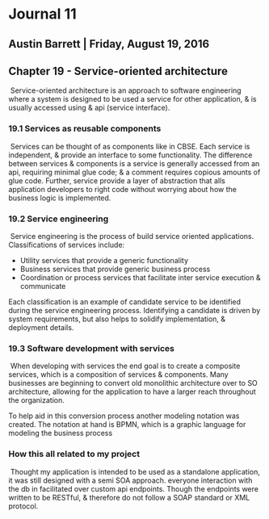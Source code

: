 # Journal 11

## Austin Barrett | Friday, August 19, 2016 

## Chapter 19 - Service-oriented architecture

​	Service-oriented architecture is an approach to software engineering where a system is designed to be used a service for other application, & is usually accessed using & api (service interface). 

### 19.1 Services as reusable components 

​	Services can be thought of as components like in CBSE. Each service is independent, & provide an interface to some functionality. The difference between services & components is a service is generally accessed from an api, requiring minimal glue code; & a comment requires copious amounts of glue code. Further, service provide a layer of abstraction that alls application developers to right code without worrying about how the business logic is implemented.

### 19.2 Service engineering

​	Service engineering is the process of build service oriented applications. Classifications of services include:

- Utility services that provide a generic functionality
- Business services that provide generic business process
- Coordination or process services that facilitate inter service execution & communicate 

Each classification is an example of candidate service to be identified during the service engineering process. Identifying a candidate is driven by system requirements, but also helps to solidify implementation, & deployment details.

### 19.3 Software development with services

​	When developing with services the end goal is to create a composite services, which is a composition of services & components. Many businesses are beginning to convert old monolithic architecture over to SO architecture, allowing for the application to have a larger reach throughout the organization. 

To help aid in this conversion process another modeling notation was created. The notation at hand is BPMN, which is a graphic language for modeling the business process

### How this all related to my project

​	Thought my application is intended to be used as a standalone application, it was still designed with a semi SOA approach. everyone interaction with the db in facilitated over custom api endpoints. Though the endpoints were written to be RESTful, & therefore do not follow a SOAP standard or XML protocol.